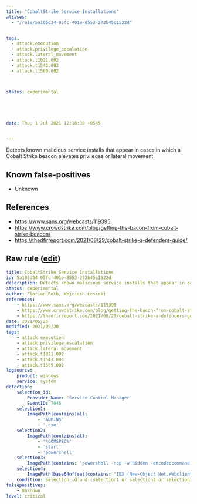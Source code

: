 ```yaml
---
title: "CobaltStrike Service Installations"
aliases:
  - "/rule/5a105d34-05fc-401e-8553-272b45c1522d"


tags:
  - attack.execution
  - attack.privilege_escalation
  - attack.lateral_movement
  - attack.t1021.002
  - attack.t1543.003
  - attack.t1569.002



status: experimental





date: Thu, 1 Jul 2021 12:18:30 +0545


---
```


Detects known malicious service installs that appear in cases in which a Cobalt Strike beacon elevates privileges or lateral movement

<!--more-->


## Known false-positives

* Unknown



## References

* https://www.sans.org/webcasts/119395
* https://www.crowdstrike.com/blog/getting-the-bacon-from-cobalt-strike-beacon/
* https://thedfirreport.com/2021/08/29/cobalt-strike-a-defenders-guide/


## Raw rule ([edit](https://github.com/SigmaHQ/sigma/edit/master/rules/windows/builtin/system/win_cobaltstrike_service_installs.yml))
```yaml
title: CobaltStrike Service Installations
id: 5a105d34-05fc-401e-8553-272b45c1522d
description: Detects known malicious service installs that appear in cases in which a Cobalt Strike beacon elevates privileges or lateral movement
status: experimental
author: Florian Roth, Wojciech Lesicki
references:
    - https://www.sans.org/webcasts/119395
    - https://www.crowdstrike.com/blog/getting-the-bacon-from-cobalt-strike-beacon/
    - https://thedfirreport.com/2021/08/29/cobalt-strike-a-defenders-guide/
date: 2021/05/26
modified: 2021/09/30
tags:
    - attack.execution
    - attack.privilege_escalation
    - attack.lateral_movement 
    - attack.t1021.002
    - attack.t1543.003
    - attack.t1569.002
logsource:
    product: windows
    service: system
detection:
    selection_id:
        Provider_Name: 'Service Control Manager'
        EventID: 7045
    selection1:
        ImagePath|contains|all: 
            - 'ADMIN$'
            - '.exe'
    selection2:
        ImagePath|contains|all: 
            - '%COMSPEC%'
            - 'start'
            - 'powershell'
    selection3:
        ImagePath|contains: 'powershell -nop -w hidden -encodedcommand'
    selection4:
        ImagePath|base64offset|contains: "IEX (New-Object Net.Webclient).DownloadString('http://127.0.0.1:"
    condition: selection_id and (selection1 or selection2 or selection3 or selection4)
falsepositives:
    - Unknown
level: critical
```
